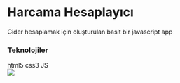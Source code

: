 <h1>Harcama Hesaplayıcı</h1>
Gider hesaplamak için oluşturulan basit bir javascript app
<h3>Teknolojiler</h3>
html5 css3 JS <br>
<img src="https://user-images.githubusercontent.com/109925130/218185192-d6cff22e-677a-40cd-b6d9-54744bbde0af.gif"/>
